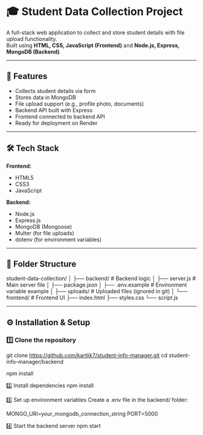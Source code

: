 # 🎓 Student Data Collection Project

A full-stack web application to collect and store student details with file upload functionality.  
Built using **HTML, CSS, JavaScript (Frontend)** and **Node.js, Express, MongoDB (Backend)**.

---

## 🚀 Features
- Collects student details via form
- Stores data in MongoDB
- File upload support (e.g., profile photo, documents)
- Backend API built with Express
- Frontend connected to backend API
- Ready for deployment on Render

---

## 🛠 Tech Stack
**Frontend:**
- HTML5
- CSS3
- JavaScript

**Backend:**
- Node.js
- Express.js
- MongoDB (Mongoose)
- Multer (for file uploads)
- dotenv (for environment variables)

---

## 📂 Folder Structure
student-data-collection/
│
├── backend/ # Backend logic
│ ├── server.js # Main server file
│ ├── package.json
│ ├── .env.example # Environment variable example
│ ├── uploads/ # Uploaded files (ignored in git)
│
└── frontend/ # Frontend UI
├── index.html
├── styles.css
└── script.js


---

## ⚙️ Installation & Setup

### 1️⃣ Clone the repository
git clone https://github.com/kartiik7/student-info-manager.git
cd student-info-manager/backend

npm install

2️⃣ Install dependencies
npm install

3️⃣ Set up environment variables
Create a .env file in the backend/ folder:

MONGO_URI=your_mongodb_connection_string
PORT=5000

4️⃣ Start the backend server
npm start
